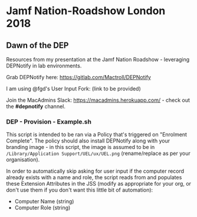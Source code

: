 # Jamf Nation-Roadshow London 2018
## Dawn of the DEP

Resources from my presentation at the Jamf Nation Roadshow - leveraging DEPNotify in lab environments.

Grab DEPNotify here: https://gitlab.com/Mactroll/DEPNotify

I am using @fgd's User Input Fork: (link to be provided)

Join the MacAdmins Slack: https://macadmins.herokuapp.com/ - check out the __#depnotify__ channel.

### DEP - Provision - Example.sh ###

This script is intended to be ran via a Policy that's triggered on "Enrolment Complete". The policy should also install DEPNotify along with your branding image - in this script, the image is assumed to be in `/Library/Application Support/UEL/ux/UEL.png` (rename/replace as per your organisation).

In order to automatically skip asking for user input if the computer record already exists with a name and role, the script reads from and populates these Extension Attributes in the JSS (modify as appropriate for your org, or don't use them if you don't want this little bit of automation):

- Computer Name (string)
- Computer Role (string)
